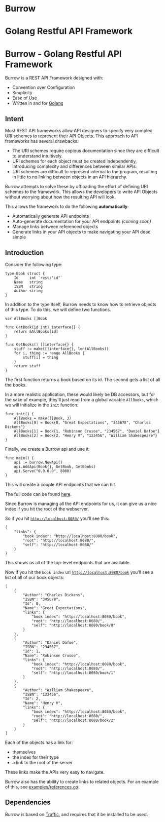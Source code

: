 Burrow
======

Golang Restful API Framework
=======
# Burrow - Golang Restful API Framework

Burrow is a REST API Framework designed with:

- Convention over Configuration
- Simplicity
- Ease of Use
- Written in and for [Golang](http://golang.org)

## Intent

Most REST API frameworks allow API designers to specify very complex URI schemes to represent their API Objects.
This approach to API frameworks has several drawbacks:

- The URI schemes require copious documentation since they are difficult to understand intuitively.
- URI schemes for each object must be created independently, introducing complexity and differences between similar APIs. 
- URI schemes are difficult to represent internal to the program, resulting in little to no linking between objects in an API hierarchy.

Burrow attempts to solve these by offloading the effort of defining URI schemes to the framework. This allows the
developers to write API Objects without worrying about how the resulting API will look.

This allows the framework to do the following **automatically**:

- Automatically generate API endpoints
- Auto-generate documentation for your API endpoints *(coming soon)*
- Manage links between referenced objects
- Generate links in your API objects to make navigating your API dead simple

## Introduction

Consider the following type:

    type Book struct {
        Id     int `rest:"id"`
        Name   string
        ISBN   string
        Author string
    }

In addition to the type itself, Burrow needs to know how to retrieve objects of this type.
To do this, we will define two functions.

    var AllBooks []Book

    func GetBook(id int) interface{} {
        return &AllBooks[id]
    }

    func GetBooks() []interface{} {
        stuff := make([]interface{}, len(AllBooks))
        for i, thing := range AllBooks {
            stuff[i] = thing
        }
        return stuff
    }

The first function returns a book based on its id. The second gets a list of all the books.

In a more realistic application, these would likely be DB accessors, but for the sake of example, they'll just read
from a global variable `AllBooks`, which we will initialize in the `init` function:

    func init() {
        AllBooks = make([]Book, 3)
        AllBooks[0] = Book{0, "Great Expectations", "345678", "Charles Dickens"}
        AllBooks[1] = Book{1, "Robinson Crusoe", "234567", "Daniel Dafoe"}
        AllBooks[2] = Book{2, "Henry V", "123456", "William Shakespeare"}
    }

Finally, we create a Burrow api and use it:

    func main() {
        api := burrow.NewApi()
        api.AddApi(Book{}, GetBook, GetBooks)
        api.Serve("0.0.0.0", 8080)
    }

This will create a couple API endpoints that we can hit.

The full code can be found [here](http://github.com/zfjagann/burrow/tree/master/examples/simple.go).

Since Burrow is managing all the API endpoints for us, it can give us a nice index if you hit the root of the webserver.

So if you hit [`http://localhost:8080/`](http://localhost:8080/) you'll see this:

    {
        "links": {
            "book index": "http://localhost:8080/book",
            "root": "http://localhost:8080/",
            "self": "http://localhost:8080/"
        }
    }

This shows us all of the top-level endpoints that are available.

Now if you hit the `book index` url [`http://localhost:8080/book`](http://localhost:8080/book) you'll see a list of 
all of our book objects:

    [
        {
            "Author": "Charles Dickens",
            "ISBN": "345678",
            "Id": 0,
            "Name": "Great Expectations",
            "links": {
                "book index": "http://localhost:8080/book",
                "root": "http://localhost:8080/",
                "self": "http://localhost:8080/book/0"
            }
        },
        {
            "Author": "Daniel Dafoe",
            "ISBN": "234567",
            "Id": 1,
            "Name": "Robinson Crusoe",
            "links": {
                "book index": "http://localhost:8080/book",
                "root": "http://localhost:8080/",
                "self": "http://localhost:8080/book/1"
            }
        },
        {
            "Author": "William Shakespeare",
            "ISBN": "123456",
            "Id": 2,
            "Name": "Henry V",
            "links": {
                "book index": "http://localhost:8080/book",
                "root": "http://localhost:8080/",
                "self": "http://localhost:8080/book/2"
            }
        }
    ]

Each of the objects has a link for:

- themselves
- the index for their type
- a link to the root of the server

These links make the APIs very easy to navigate.

Burrow also has the ability to create links to related objects. For an example of this, see
[examples/references.go](http://github.com/zfjagann/burrow/tree/master/examples/references.go).

## Dependencies

Burrow is based on [Traffic](http://github.com/pilu/traffic), and requires that it be installed to be used.
